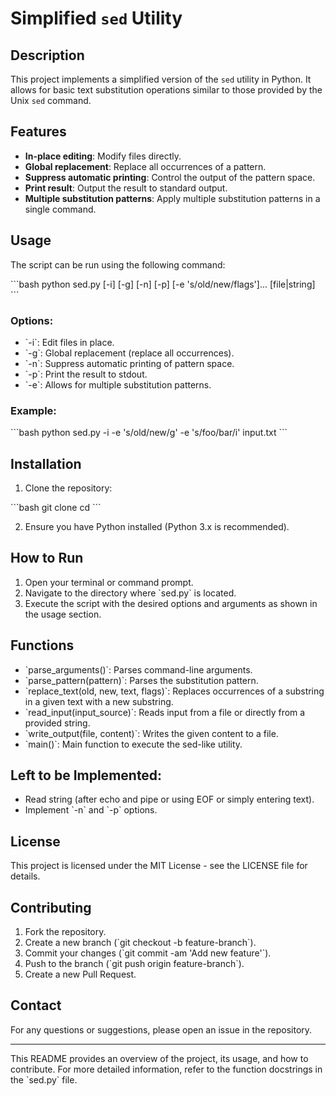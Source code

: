 
# Simplified `sed` Utility

## Description

This project implements a simplified version of the `sed` utility in Python. It allows for basic text substitution operations similar to those provided by the Unix `sed` command.

## Features

- **In-place editing**: Modify files directly.
- **Global replacement**: Replace all occurrences of a pattern.
- **Suppress automatic printing**: Control the output of the pattern space.
- **Print result**: Output the result to standard output.
- **Multiple substitution patterns**: Apply multiple substitution patterns in a single command.

## Usage

The script can be run using the following command:

\`\`\`bash
python sed.py [-i] [-g] [-n] [-p] [-e 's/old/new/flags']... [file|string]
\`\`\`

### Options:

- \`-i\`: Edit files in place.
- \`-g\`: Global replacement (replace all occurrences).
- \`-n\`: Suppress automatic printing of pattern space.
- \`-p\`: Print the result to stdout.
- \`-e\`: Allows for multiple substitution patterns.

### Example:

\`\`\`bash
python sed.py -i -e 's/old/new/g' -e 's/foo/bar/i' input.txt
\`\`\`

## Installation

1. Clone the repository:

\`\`\`bash
git clone <repository-url>
cd <repository-directory>
\`\`\`

2. Ensure you have Python installed (Python 3.x is recommended).

## How to Run

1. Open your terminal or command prompt.
2. Navigate to the directory where \`sed.py\` is located.
3. Execute the script with the desired options and arguments as shown in the usage section.

## Functions

- \`parse_arguments()\`: Parses command-line arguments.
- \`parse_pattern(pattern)\`: Parses the substitution pattern.
- \`replace_text(old, new, text, flags)\`: Replaces occurrences of a substring in a given text with a new substring.
- \`read_input(input_source)\`: Reads input from a file or directly from a provided string.
- \`write_output(file, content)\`: Writes the given content to a file.
- \`main()\`: Main function to execute the sed-like utility.

## Left to be Implemented:

- Read string (after echo and pipe or using EOF or simply entering text).
- Implement \`-n\` and \`-p\` options.

## License

This project is licensed under the MIT License - see the LICENSE file for details.

## Contributing

1. Fork the repository.
2. Create a new branch (\`git checkout -b feature-branch\`).
3. Commit your changes (\`git commit -am 'Add new feature'\`).
4. Push to the branch (\`git push origin feature-branch\`).
5. Create a new Pull Request.

## Contact

For any questions or suggestions, please open an issue in the repository.

---

This README provides an overview of the project, its usage, and how to contribute. For more detailed information, refer to the function docstrings in the \`sed.py\` file.
